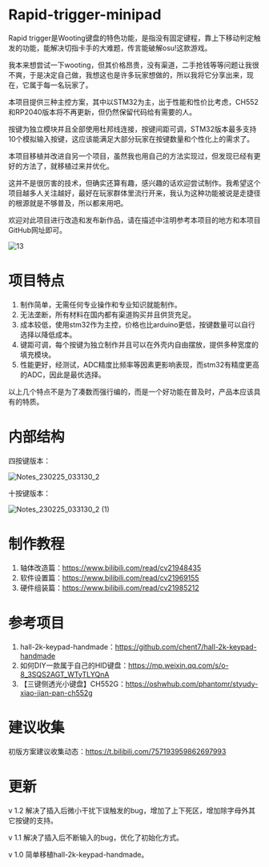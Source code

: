 # Rapid-trigger-minipad
Rapid trigger是Wooting键盘的特色功能，是指没有固定键程，靠上下移动判定触发的功能，能解决切指卡手的大难题，传言能破解osu!这款游戏。

我本来想尝试一下wooting，但其价格昂贵，没有渠道，二手抢钱等等问题让我很不爽，于是决定自己做，我想这也是许多玩家想做的，所以我将它分享出来，现在，它属于每一名玩家了。

本项目提供三种主控方案，其中以STM32为主，出于性能和性价比考虑，CH552和RP2040版本将不再更新，但仍然保留代码给有需要的人。

按键为独立模块并且全部使用杜邦线连接，按键间距可调，STM32版本最多支持10个模拟输入按键，这应该能满足大部分玩家在按键数量和个性化上的需求了。

本项目移植并改进自另一个项目，虽然我也用自己的方法实现过，但发现已经有更好的方法了，就移植过来并优化。

这并不是很厉害的技术，但确实还算有趣，感兴趣的话欢迎尝试制作。我希望这个项目越多人关注越好，最好在玩家群体里流行开来，我认为这种功能被说是走捷径的根源就是不够普及，所以都来用吧。

欢迎对此项目进行改造和发布新作品，请在描述中注明参考本项目的地方和本项目GitHub网址即可。

![13](https://user-images.githubusercontent.com/115459678/220674378-8d570217-f2c0-463d-8ff0-872b27b706b0.jpg)

# 项目特点
1. 制作简单，无需任何专业操作和专业知识就能制作。
2. 无法垄断，所有材料在国内都有渠道购买并且供货充足。
3. 成本较低，使用stm32作为主控，价格也比arduino更低，按键数量可以自行选择以降低成本。
4. 键距可调，每个按键为独立制作并且可以在外壳内自由摆放，提供多种宽度的填充模块。
5. 性能更好，经测试，ADC精度比频率等因素更影响表现，而stm32有精度更高的ADC，因此是最优选择。

以上几个特点不是为了凑数而强行编的，而是一个好功能在普及时，产品本应该具有的特质。

# 内部结构
四按键版本：

![Notes_230225_033130_2](https://user-images.githubusercontent.com/115459678/221276253-6802f2ba-7774-4be8-8dec-03acbd14931b.jpg)

十按键版本：

![Notes_230225_033130_2 (1)](https://user-images.githubusercontent.com/115459678/221276353-b42a8cb6-5055-44fe-86a3-1e9330aefd2a.jpg)

# 制作教程
1. 轴体改造篇：https://www.bilibili.com/read/cv21948435
2. 软件设置篇：https://www.bilibili.com/read/cv21969155
3. 硬件组装篇：https://www.bilibili.com/read/cv21985212

# 参考项目
1. hall-2k-keypad-handmade：https://github.com/chent7/hall-2k-keypad-handmade
2. 如何DIY一款属于自己的HID键盘：https://mp.weixin.qq.com/s/o-8_3SQS2AGT_WTyTLYQnA
3. 【三键侧透光小键盘】CH552G：https://oshwhub.com/phantomr/styudy-xiao-jian-pan-ch552g

# 建议收集
初版方案建议收集动态：https://t.bilibili.com/757193959862697993

# 更新
v 1.2
解决了插入后微小干扰下误触发的bug，增加了上下死区，增加除字母外其它按键的支持。

v 1.1
解决了插入后不断输入的bug，优化了初始化方式。

v 1.0 
简单移植hall-2k-keypad-handmade。
